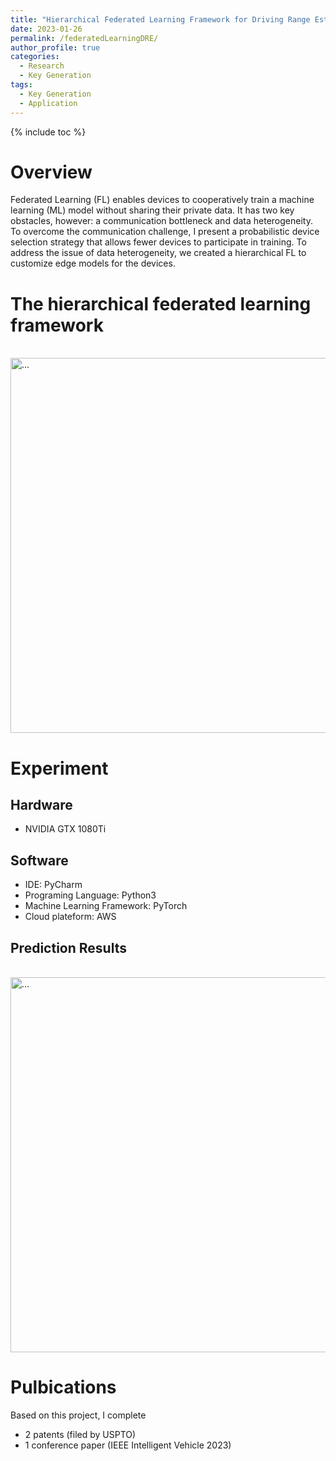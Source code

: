 ```yaml
---
title: "Hierarchical Federated Learning Framework for Driving Range Estimation of Battery Electric Vehicle"
date: 2023-01-26
permalink: /federatedLearningDRE/
author_profile: true
categories:
  - Research
  - Key Generation
tags:
  - Key Generation
  - Application
---
```

{% include toc %}

# Overview
Federated Learning (FL) enables devices to cooperatively train a machine learning (ML) model without sharing their private data. It has two key obstacles, however: a communication bottleneck and data heterogeneity. To overcome the communication challenge, I present a probabilistic device selection strategy that allows fewer devices to participate in training. To address the issue of data heterogeneity, we created a hierarchical FL to customize edge models for the devices.

# The hierarchical federated learning framework
<br />
<img align="center" width="600" src="{{ site.url }}/images/myimage/hierarchical_structure.png" alt="...">
<br />

# Experiment
## Hardware
* NVIDIA GTX 1080Ti

## Software
* IDE: PyCharm
* Programing Language: Python3
* Machine Learning Framework: PyTorch
* Cloud plateform: AWS

## Prediction Results
<br />
<img align="center" width="600" src="{{ site.url }}/images/myimage/comparison.png" alt="...">
<br />

# Pulbications
Based on this project, I complete
* 2 patents (filed by USPTO)
* 1 conference paper (IEEE Intelligent Vehicle 2023)
